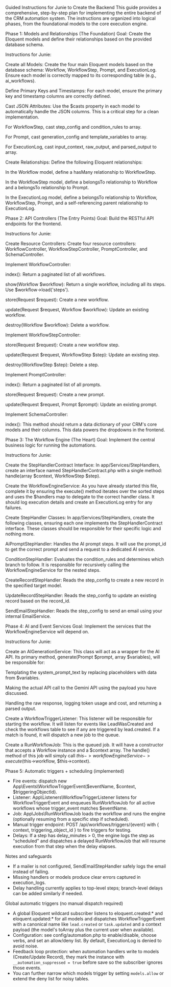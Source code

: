 Guided Instructions for Junie to Create the Backend
This guide provides a comprehensive, step-by-step plan for implementing the entire backend of the CRM automation system. The instructions are organized into logical phases, from the foundational models to the core execution engine.

Phase 1: Models and Relationships (The Foundation)
Goal: Create the Eloquent models and define their relationships based on the provided database schema.

Instructions for Junie:

Create all Models: Create the four main Eloquent models based on the database schema: Workflow, WorkflowStep, Prompt, and ExecutionLog. Ensure each model is correctly mapped to its corresponding table (e.g., ai_workflows).

Define Primary Keys and Timestamps: For each model, ensure the primary key and timestamp columns are correctly defined.

Cast JSON Attributes: Use the $casts property in each model to automatically handle the JSON columns. This is a critical step for a clean implementation.

For WorkflowStep, cast step_config and condition_rules to array.

For Prompt, cast generation_config and template_variables to array.

For ExecutionLog, cast input_context, raw_output, and parsed_output to array.

Create Relationships: Define the following Eloquent relationships:

In the Workflow model, define a hasMany relationship to WorkflowStep.

In the WorkflowStep model, define a belongsTo relationship to Workflow and a belongsTo relationship to Prompt.

In the ExecutionLog model, define a belongsTo relationship to Workflow, WorkflowStep, Prompt, and a self-referencing parent relationship to ExecutionLog.

Phase 2: API Controllers (The Entry Points)
Goal: Build the RESTful API endpoints for the frontend.

Instructions for Junie:

Create Resource Controllers: Create four resource controllers: WorkflowController, WorkflowStepController, PromptController, and SchemaController.

Implement WorkflowController:

index(): Return a paginated list of all workflows.

show(Workflow $workflow): Return a single workflow, including all its steps. Use $workflow->load('steps').

store(Request $request): Create a new workflow.

update(Request $request, Workflow $workflow): Update an existing workflow.

destroy(Workflow $workflow): Delete a workflow.

Implement WorkflowStepController:

store(Request $request): Create a new workflow step.

update(Request $request, WorkflowStep $step): Update an existing step.

destroy(WorkflowStep $step): Delete a step.

Implement PromptController:

index(): Return a paginated list of all prompts.

store(Request $request): Create a new prompt.

update(Request $request, Prompt $prompt): Update an existing prompt.

Implement SchemaController:

index(): This method should return a data dictionary of your CRM's core models and their columns. This data powers the dropdowns in the frontend.

Phase 3: The Workflow Engine (The Heart)
Goal: Implement the central business logic for running the automations.

Instructions for Junie:

Create the StepHandlerContract Interface: In app/Services/StepHandlers, create an interface named StepHandlerContract.php with a single method: handle(array $context, WorkflowStep $step).

Create the WorkflowEngineService: As you have already started this file, complete it by ensuring the execute() method iterates over the sorted steps and uses the $handlers map to delegate to the correct handler class. It should log execution details and create an ExecutionLog entry for any failures.

Create StepHandler Classes: In app/Services/StepHandlers, create the following classes, ensuring each one implements the StepHandlerContract interface. These classes should be responsible for their specific logic and nothing more.

AiPromptStepHandler: Handles the AI prompt steps. It will use the prompt_id to get the correct prompt and send a request to a dedicated AI service.

ConditionStepHandler: Evaluates the condition_rules and determines which branch to follow. It is responsible for recursively calling the WorkflowEngineService for the nested steps.

CreateRecordStepHandler: Reads the step_config to create a new record in the specified target model.

UpdateRecordStepHandler: Reads the step_config to update an existing record based on the record_id.

SendEmailStepHandler: Reads the step_config to send an email using your internal EmailService.

Phase 4: AI and Event Services
Goal: Implement the services that the WorkflowEngineService will depend on.

Instructions for Junie:

Create an AIGenerationService: This class will act as a wrapper for the AI API. Its primary method, generate(Prompt $prompt, array $variables), will be responsible for:

Templating the system_prompt_text by replacing placeholders with data from $variables.

Making the actual API call to the Gemini API using the payload you have discussed.

Handling the raw response, logging token usage and cost, and returning a parsed output.

Create a WorkflowTriggerListener: This listener will be responsible for starting the workflow. It will listen for events like LeadWasCreated and check the workflows table to see if any are triggered by lead.created. If a match is found, it will dispatch a new job to the queue.

Create a RunWorkflowJob: This is the queued job. It will have a constructor that accepts a Workflow instance and a $context array. The handle() method of this job will simply call $this->workflowEngineService->execute($this->workflow, $this->context).

Phase 5: Automatic triggers + scheduling (implemented)
- Fire events: dispatch new App\Events\WorkflowTriggerEvent($eventName, $context, $triggeringObjectId).
- Listener: App\Listeners\WorkflowTriggerListener listens for WorkflowTriggerEvent and enqueues RunWorkflowJob for all active workflows whose trigger_event matches $eventName.
- Job: App\Jobs\RunWorkflowJob loads the workflow and runs the engine (optionally resuming from a specific step if scheduled).
- Manual trigger endpoint: POST /api/workflows/triggers/{event} with { context, triggering_object_id } to fire triggers for testing.
- Delays: If a step has delay_minutes > 0, the engine logs the step as "scheduled" and dispatches a delayed RunWorkflowJob that will resume execution from that step when the delay elapses.

Notes and safeguards
- If a mailer is not configured, SendEmailStepHandler safely logs the email instead of failing.
- Missing handlers or models produce clear errors captured in execution_logs.
- Delay handling currently applies to top-level steps; branch-level delays can be added similarly if needed.

Global automatic triggers (no manual dispatch required)
- A global Eloquent wildcard subscriber listens to eloquent.created:* and eloquent.updated:* for all models and dispatches WorkflowTriggerEvent with a canonical name like `lead.created` or `task.updated` and a context payload (the model's toArray plus the current user when available).
- Configuration: see config/automation.php to enable/disable, choose verbs, and set an allow/deny list. By default, ExecutionLog is denied to avoid noise.
- Feedback loop protection: when automation handlers write to models (Create/Update Record), they mark the instance with `__automation_suppressed = true` before save so the subscriber ignores those events.
- You can further narrow which models trigger by setting `models.allow` or extend the deny list for noisy tables.
